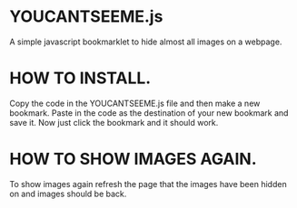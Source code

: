 # YOUCANTSEEME.js
A simple javascript bookmarklet to hide almost all images on a webpage.

# HOW TO INSTALL.
Copy the code in the YOUCANTSEEME.js file and then make a new bookmark. Paste in the code as the destination of your new bookmark and save it. Now just click the bookmark and it should work.

# HOW TO SHOW IMAGES AGAIN.

To show images again refresh the page that the images have been hidden on and images should be back.

